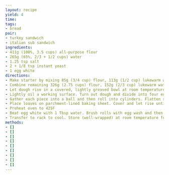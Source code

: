 ```yaml
---
layout: recipe
yield: 4
time: 
tags:
- bread
pair:
- turkey sandwich
- italian sub sandwich
ingredients:
- 411g (100%, 3.5 cups) all-purpose flour
- 265g (65%, 2/3 + 1/2 cups) water
- 1.25 tsp salt
- 2 + 1/8 tsp instant yeast
- 1 egg white
directions:
- Make starter by mixing 85g (3/4 cup) flour, 113g (1/2 cup) lukewarm water, and 1/8 tsp yeast. Cover and ferment overnight at room temperature
- Combine remaining 326g (2.75 cups) flour, 152g (2/3 cup) lukewarm water, 2 tsp yeast, and salt. Add starter and mix and knead by hand until smooth. You should be able to knead it without adding additional flour
- Let dough rise in a covered, lightly greased bowl at room temperature until very puffy (~90 min). Turn over and gently deflate after first 45 min
- Lightly oil a working surface. Turn out dough and divide into four equally sized portions
- Gather each piece into a ball and then roll into cylinders. Flatten slightly and gently, removing any large air bubbles
- Place loaves on parchment-lined baking sheet. Cover and let rise until doubled in size (~45 min)
- Preheat oven to 425F
- Beat egg white with 1 Tbsp water. Brush rolls with egg wash and then bake for 20-25 minutes, or until golden
- Transfer to rack to cool. Store (well-wrapped) at room temperature for several days, or freeze
methods:
- []
- []
- []
- []
- []
- []
- []
- []
- []
---
```

